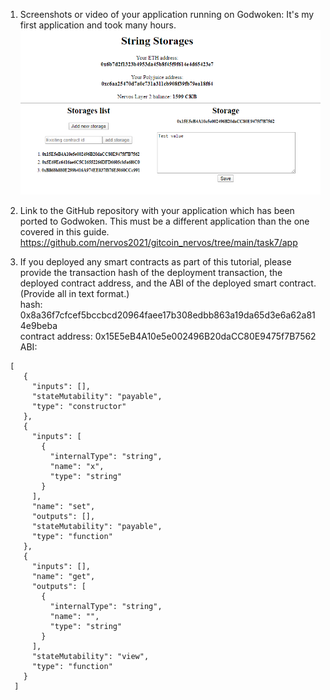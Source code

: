1. Screenshots or video of your application running on Godwoken:
   It's my first application and took many hours.
 ![](1.png)
3. Link to the GitHub repository with your application which has been ported to Godwoken. This must be a different application than the one covered in this guide.  
   https://github.com/nervos2021/gitcoin_nervos/tree/main/task7/app


3. If you deployed any smart contracts as part of this tutorial, please provide the transaction hash of the deployment transaction, the deployed contract address, and the ABI of the deployed smart contract. (Provide all in text format.)  
   hash: 0x8a36f7cfcef5bccbcd20964faee17b308edbb863a19da65d3e6a62a814e9beba    
   contract address: 0x15E5eB4A10e5e002496B20daCC80E9475f7B7562  
   ABI:
```
 [
    {
      "inputs": [],
      "stateMutability": "payable",
      "type": "constructor"
    },
    {
      "inputs": [
        {
          "internalType": "string",
          "name": "x",
          "type": "string"
        }
      ],
      "name": "set",
      "outputs": [],
      "stateMutability": "payable",
      "type": "function"
    },
    {
      "inputs": [],
      "name": "get",
      "outputs": [
        {
          "internalType": "string",
          "name": "",
          "type": "string"
        }
      ],
      "stateMutability": "view",
      "type": "function"
    }
  ]
```

